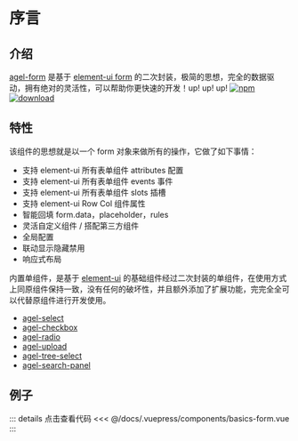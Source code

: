 # 序言

## 介绍

[agel-form](https://github.com/agrass-GitHub/agel-form) 是基于 [element-ui form](https://element.eleme.cn/#/zh-CN/component/form) 的二次封装，极简的思想，完全的数据驱动，拥有绝对的灵活性，可以帮助你更快速的开发！up! up! up!
[![npm](https://img.shields.io/npm/v/agel-form.svg)](https://www.npmjs.com/package/agel-form)
[![download](https://img.shields.io/npm/dt/agel-form)](https://npmcharts.com/compare/agel-form?minimal=true)

## 特性

该组件的思想就是以一个 form 对象来做所有的操作，它做了如下事情：

- 支持 element-ui 所有表单组件 attributes 配置
- 支持 element-ui 所有表单组件 events 事件
- 支持 element-ui 所有表单组件 slots 插槽
- 支持 element-ui Row Col 组件属性
- 智能回填 form.data，placeholder，rules
- 灵活自定义组件 / 搭配第三方组件
- 全局配置
- 联动显示隐藏禁用
- 响应式布局

内置单组件，是基于 [element-ui](https://element.eleme.cn/#/zh-CN) 的基础组件经过二次封装的单组件，在使用方式上同原组件保持一致，没有任何的破坏性，并且额外添加了扩展功能，完完全全可以代替原组件进行开发使用。

- [agel-select](https://agrass.gitee.io/agel-form/component/agel-select.html) 
- [agel-checkbox](https://agrass.gitee.io/agel-form/component/agel-checkbox-radio.html) 
- [agel-radio](https://agrass.gitee.io/agel-form/component/agel-checkbox-radio.html) 
- [agel-upload](https://agrass.gitee.io/agel-form/component/agel-upload.html) 
- [agel-tree-select](https://agrass.gitee.io/agel-form/component/agel-tree-select.html) 
- [agel-search-panel](https://agrass.gitee.io/agel-form/component/agel-search-panel.html) 


## 例子

<ClientOnly><basics-form/></ClientOnly>

::: details 点击查看代码
<<< @/docs/.vuepress/components/basics-form.vue
:::